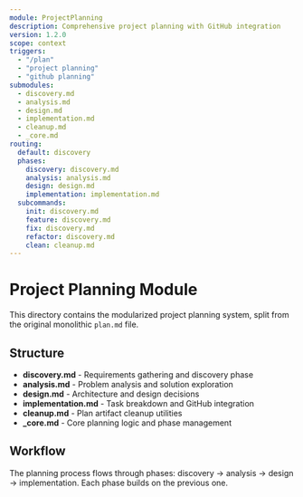 ```yaml
---
module: ProjectPlanning
description: Comprehensive project planning with GitHub integration
version: 1.2.0
scope: context
triggers:
  - "/plan"
  - "project planning"
  - "github planning"
submodules:
  - discovery.md
  - analysis.md
  - design.md
  - implementation.md
  - cleanup.md
  - _core.md
routing:
  default: discovery
  phases:
    discovery: discovery.md
    analysis: analysis.md
    design: design.md
    implementation: implementation.md
  subcommands:
    init: discovery.md
    feature: discovery.md
    fix: discovery.md
    refactor: discovery.md
    clean: cleanup.md
---
```


# Project Planning Module

This directory contains the modularized project planning system, split from the original monolithic `plan.md` file.

## Structure
- **discovery.md** - Requirements gathering and discovery phase
- **analysis.md** - Problem analysis and solution exploration
- **design.md** - Architecture and design decisions
- **implementation.md** - Task breakdown and GitHub integration
- **cleanup.md** - Plan artifact cleanup utilities
- **_core.md** - Core planning logic and phase management

## Workflow
The planning process flows through phases: discovery → analysis → design → implementation. Each phase builds on the previous one.